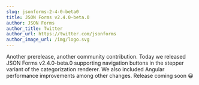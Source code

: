 ```yaml
---
slug: jsonforms-2-4-0-beta0
title: JSON Forms v2.4.0-beta.0
author: JSON Forms
author_title: Twitter
author_url: https://twitter.com/jsonforms
author_image_url: /img/logo.svg
---
```


Another prerelease, another community contribution. Today we released JSON Forms v2.4.0-beta.0 supporting navigation buttons in the stepper variant of the categorization renderer. We also included Angular performance improvements among other changes. Release coming soon 😀
